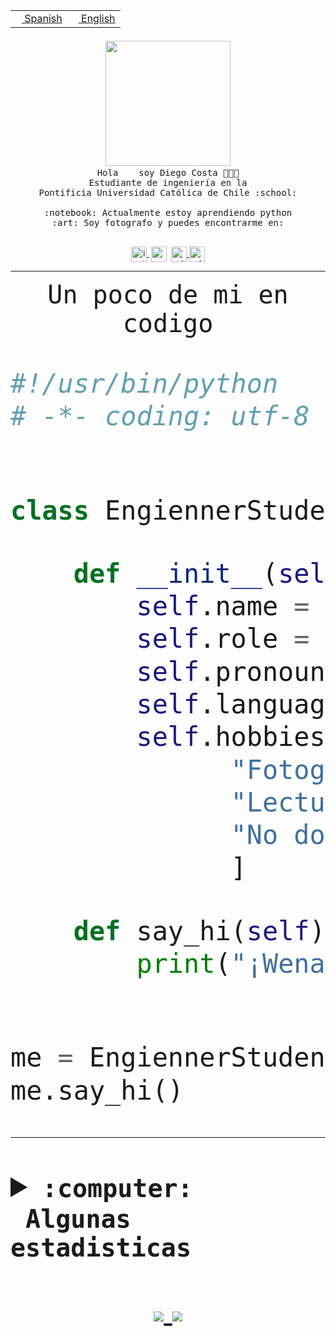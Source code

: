 <table border="0"  align="right">
 <tr><td><a href="README.md"><img src="https://upload.wikimedia.org/wikipedia/commons/thumb/8/89/Bandera_de_Espa%C3%B1a.svg/1200px-Bandera_de_Espa%C3%B1a.svg.png" height="10"> Spanish</a></td>
 <td><a href="README.en.md"><img src="https://upload.wikimedia.org/wikipedia/commons/a/a4/Flag_of_the_United_States.svg" height="10"> English</a></td></tr>
</table><br><br><br>


<p align="center">
  <img src="https://github.com/diegocostares/diegocostares/blob/main/Images/aaa2.gif?raw=true" width="200px">
  <br><samp>
    Hola <img src="https://media.giphy.com/media/hvRJCLFzcasrR4ia7z/giphy.gif" width="16px"> soy Diego Costa 👨🏻‍💻<br>
    Estudiante de ingeniería en la <br>
    Pontificia Universidad Católica de Chile :school:<br>
  <br>
    :notebook: Actualmente estoy aprendiendo python <br>
    :art: Soy fotografo y puedes encontrarme en: <br>
  <br></samp>
  
</p>

<p align="center">
   <a href="https://instagram.com/diegocosta_no" target="blank">
    <img 
    align="center" src="https://cdn.jsdelivr.net/npm/simple-icons@3.0.1/icons/instagram.svg" alt="instagram" height="25px" width="25px" />
  </a>
  <a style="border: 3px solid; color: white;"href="https://t.me/diegocosta_no" target="blank">
  <img
  align="center" alt="Telegram" width="25px" src="https://icons-for-free.com/iconfiles/png/512/Telegram-1324888767380505522.png" />
</a>
<a href="https://api.whatsapp.com/send?phone=56971897835&text=Hola!" target="blank">
  <img
  align="center" alt="wtsp" width="25px" src="https://img.icons8.com/pastel-glyph/2x/whatsapp--v2.png" />
</a>
<a href="https://www.linkedin.com/in/diego-costa-786249213/" target="blank">
  <img
  align="center" alt="wtsp" width="25px" src="https://img.icons8.com/metro/452/linkedin.png" />
</a>

  </a>
</p>

---


<p align="center"><font size="25"><samp>Un poco de mi en codigo</samp></front></p>


```python
#!/usr/bin/python
# -*- coding: utf-8 -*-


class EngiennerStudent:

    def __init__(self):
        self.name = "Diego Costa"
        self.role = "Estudiante"
        self.pronouns = "he/him"
        self.language_spoken = ["es_CL", "en_US"]
        self.hobbies = [
              "Fotografia",
              "Lectura",
              "No dormir",
              ]

    def say_hi(self):
        print("¡Wena mundo!")


me = EngiennerStudent()
me.say_hi()
```
---
<details>
  <summary><b><samp>:computer: &nbsp;Algunas estadisticas</samp></b></summary>
  <br/></p>

<!--START_SECTION:waka-->
![Code Time](http://img.shields.io/badge/Code%20Time-343%20hrs%2024%20mins-blue)

**Soy nocturno 🦉** 

```text
🌞 Mañana     4 commits      ░░░░░░░░░░░░░░░░░░░░░░░░░   2.29% 
🌆 Día        69 commits     █████████░░░░░░░░░░░░░░░░   39.43% 
🌃 Tarde      46 commits     ██████░░░░░░░░░░░░░░░░░░░   26.29% 
🌙 Noche      56 commits     ████████░░░░░░░░░░░░░░░░░   32.0%

```
📅 **Soy más productivo los Miércoles** 

```text
Lunes        12 commits     █░░░░░░░░░░░░░░░░░░░░░░░░   6.86% 
Martes       22 commits     ███░░░░░░░░░░░░░░░░░░░░░░   12.57% 
Miércoles    82 commits     ███████████░░░░░░░░░░░░░░   46.86% 
Jueves       15 commits     ██░░░░░░░░░░░░░░░░░░░░░░░   8.57% 
Viernes      5 commits      ░░░░░░░░░░░░░░░░░░░░░░░░░   2.86% 
Sábado       16 commits     ██░░░░░░░░░░░░░░░░░░░░░░░   9.14% 
Domingo      23 commits     ███░░░░░░░░░░░░░░░░░░░░░░   13.14%

```


📊 **Esta semana me dediqué a** 

```text
🐱‍💻 Proyectos: 
Unknown Project          9 hrs 11 mins       █████████████░░░░░░░░░░░░   53.64% 
SHAREGO-G54              6 hrs 56 mins       ██████████░░░░░░░░░░░░░░░   40.49% 
private                  52 mins             █░░░░░░░░░░░░░░░░░░░░░░░░   5.06% 
T1-Avance                7 mins              ░░░░░░░░░░░░░░░░░░░░░░░░░   0.77% 
G74_BDD                  0 secs              ░░░░░░░░░░░░░░░░░░░░░░░░░   0.03%

```


 Last Updated on 10/04/2022 18:28:24 UTC
<!--END_SECTION:waka-->
  
  

 <p align="center"> <img src="https://github-readme-stats.vercel.app/api?username=diegocostares&show_icons=true&theme=ayu-mirage" alt="abhisheknaiidu" /></p>
 
</details>

<p align=center>
  <a href="https://github.com/diegocostares">
    <img src="https://badges.pufler.dev/visits/diegocostares/diegocostares?style=flat-square&color=black&logo=github">
  </a>
  <a href="https://github.com/diegocostares?tab=repositories">
    <img src="https://badges.pufler.dev/repos/diegocostares?style=flat-square&color=black&logo=github">
  </a>
</p>
